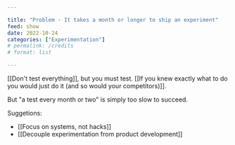 ```yaml
---

title: "Problem - It takes a month or longer to ship an experiment"
feed: show
date: 2022-10-24
categories: ["Experimentation"]
# permalink: /credits
# format: list

---
```


[[Don't test everything]], but you must test. [[If you knew exactly what to do you would just do it (and so would your competitors)]].

But "a test every month or two" is simply too slow to succeed.

Suggetions:

- [[Focus on systems, not hacks]]
- [[Decouple experimentation from product development]]